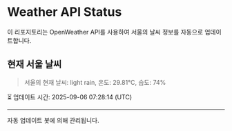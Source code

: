
# Weather API Status

이 리포지토리는 OpenWeather API를 사용하여 서울의 날씨 정보를 자동으로 업데이트합니다.

## 현재 서울 날씨
> 서울의 현재 날씨: light rain, 온도: 29.81°C, 습도: 74%

⏳ 업데이트 시간: 2025-09-06 07:28:14 (UTC)

---
자동 업데이트 봇에 의해 관리됩니다.
